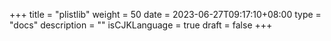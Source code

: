 +++
title = "plistlib"
weight = 50
date = 2023-06-27T09:17:10+08:00
type = "docs"
description = ""
isCJKLanguage = true
draft = false
+++